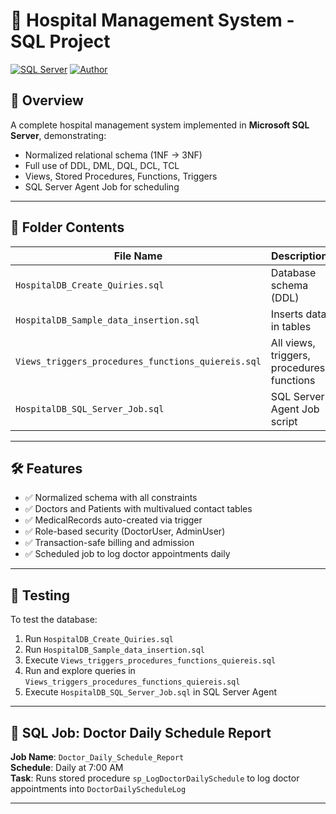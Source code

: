 # 🏥 Hospital Management System - SQL Project

[![SQL Server](https://img.shields.io/badge/Database-SQL%20Server-CC2927?style=flat&logo=microsoftsqlserver&logoColor=white)](https://www.microsoft.com/en-us/sql-server)
[![Author](https://img.shields.io/badge/Author-Samir-blue)](#)

## 📘 Overview
A complete hospital management system implemented in **Microsoft SQL Server**, demonstrating:
- Normalized relational schema (1NF → 3NF)
- Full use of DDL, DML, DQL, DCL, TCL
- Views, Stored Procedures, Functions, Triggers
- SQL Server Agent Job for scheduling

---

## 📂 Folder Contents

| File Name                                          | Description                                |
|----------------------------------------------------|--------------------------------------------|
| `HospitalDB_Create_Quiries.sql`                    | Database schema  (DDL)                     |
| `HospitalDB_Sample_data_insertion.sql`             | Inserts data in tables                     |
| `Views_triggers_procedures_functions_quiereis.sql` | All views, triggers, procedures, functions |
| `HospitalDB_SQL_Server_Job.sql`                    | SQL Server Agent Job script                |
           

---

## 🛠 Features

- ✅ Normalized schema with all constraints
- ✅ Doctors and Patients with multivalued contact tables
- ✅ MedicalRecords auto-created via trigger
- ✅ Role-based security (DoctorUser, AdminUser)
- ✅ Transaction-safe billing and admission
- ✅ Scheduled job to log doctor appointments daily

---

## 🧪 Testing

To test the database:
1. Run `HospitalDB_Create_Quiries.sql`
2. Run `HospitalDB_Sample_data_insertion.sql`
3. Execute `Views_triggers_procedures_functions_quiereis.sql`
4. Run and explore queries in `Views_triggers_procedures_functions_quiereis.sql`
5. Execute `HospitalDB_SQL_Server_Job.sql` in SQL Server Agent

---

## 📅 SQL Job: Doctor Daily Schedule Report

**Job Name**: `Doctor_Daily_Schedule_Report`  
**Schedule**: Daily at 7:00 AM  
**Task**: Runs stored procedure `sp_LogDoctorDailySchedule` to log doctor appointments into `DoctorDailyScheduleLog`

---
